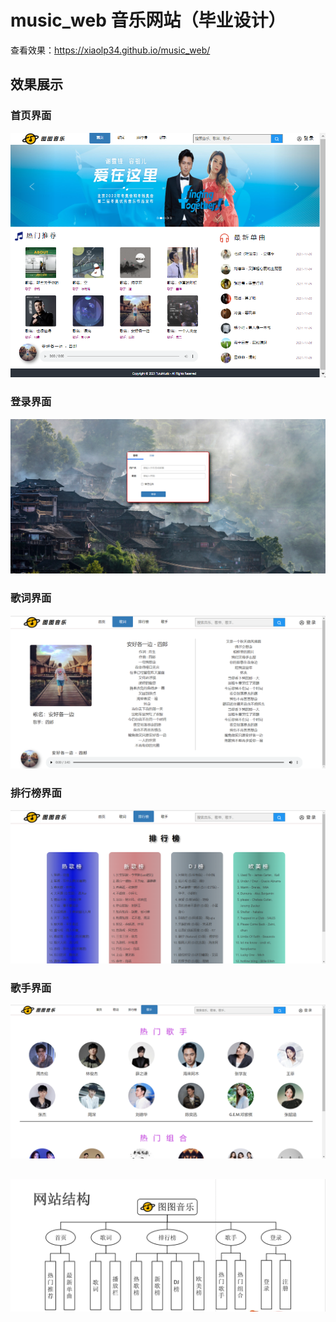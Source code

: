 # music_web 音乐网站（毕业设计）
查看效果：https://xiaolp34.github.io/music_web/
## 效果展示
### 首页界面
![](./img_web/sy.png )

### 登录界面
![](./img_web/dl.png )

### 歌词界面
![](./img_web/gc.png )

### 排行榜界面
![](./img_web/phb.png )

### 歌手界面
![](./img_web/gs.png )

##
![](./img_web/jg.png )
